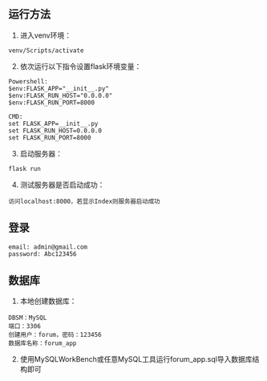 ## 运行方法
1. 进入venv环境：
```
venv/Scripts/activate
```
2. 依次运行以下指令设置flask环境变量：
```
Powershell: 
$env:FLASK_APP="__init__.py"
$env:FLASK_RUN_HOST="0.0.0.0"
$env:FLASK_RUN_PORT=8000

CMD:
set FLASK_APP=__init__.py
set FLASK_RUN_HOST=0.0.0.0
set FLASK_RUN_PORT=8000
```
3. 启动服务器：
```
flask run
```
4. 测试服务器是否启动成功：
```
访问localhost:8000，若显示Index则服务器启动成功
```

## 登录
```
email: admin@gmail.com
password: Abc123456
```

## 数据库
1. 本地创建数据库：
```
DBSM：MySQL
端口：3306
创建用户：forum，密码：123456
数据库名称：forum_app
```

2. 使用MySQLWorkBench或任意MySQL工具运行forum_app.sql导入数据库结构即可